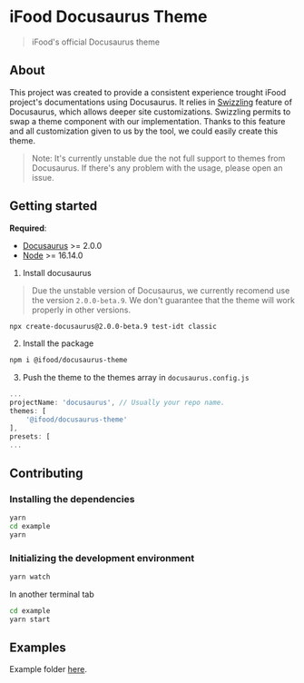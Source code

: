 # iFood Docusaurus Theme

> iFood's official Docusaurus theme

## About

This project was created to provide a consistent experience trought iFood project's documentations using Docusaurus. It relies in [Swizzling](https://docusaurus.io/docs/swizzling) feature of Docusaurus, which allows deeper site customizations. Swizzling permits to swap a theme component with our implementation. Thanks to this feature and all customization given to us by the tool, we could easily create this theme.

> Note: It's currently unstable due the not full support to themes from Docusaurus. If there's any problem with the usage, please open an issue.

## Getting started

**Required**:  

- [Docusaurus](https://docusaurus.io/docs) >= 2.0.0
- [Node](https://nodejs.org/en/download/) >= 16.14.0

1. Install docusaurus 

> Due the unstable version of Docusaurus, we currently recomend use the version `2.0.0-beta.9`. We don't guarantee that the theme will work properly in other versions. 

```bash
npx create-docusaurus@2.0.0-beta.9 test-idt classic
```

2. Install the package

```bash
npm i @ifood/docusaurus-theme
```

3. Push the theme to the themes array in `docusaurus.config.js`

```js
...
projectName: 'docusaurus', // Usually your repo name.
themes: [
    '@ifood/docusaurus-theme'
],
presets: [
...
```

## Contributing

### Installing the dependencies

```bash
yarn 
cd example
yarn
```

### Initializing the development environment

```bash
yarn watch
```

In another terminal tab

```bash
cd example
yarn start
```

## Examples

Example folder [here](./example/).
